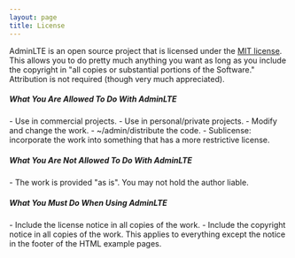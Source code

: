 ```yaml
---
layout: page
title: License
---
```


AdminLTE is an open source project that is licensed under the [MIT license](http://opensource.org/licenses/MIT). This allows you to do pretty much anything you want as long as you include the copyright in "all copies or substantial portions of the Software." Attribution is not required (though very much appreciated).

<h5 class="text-bold text-dark mt-3">What You Are <span class="text-success">Allowed</span> To Do With AdminLTE</h5>
- Use in commercial projects.
- Use in personal/private projects.
- Modify and change the work.
- ~/admin/distribute the code.
- Sublicense: incorporate the work into something that has a more restrictive license.

<h5 class="text-bold text-dark mt-3">What You Are <span class="text-danger">Not Allowed</span> To Do With AdminLTE</h5>
- The work is provided "as is". You may not hold the author liable.

<h5 class="text-bold text-dark mt-3">What You <span class="text-warning">Must</span> Do When Using AdminLTE</h5>
- Include the license notice in all copies of the work.
- Include the copyright notice in all copies of the work. This applies to everything except the notice in the footer of the HTML example pages.
